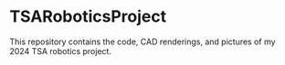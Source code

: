# TSARoboticsProject
This repository contains the code, CAD renderings, and pictures of my 2024 TSA robotics project.
